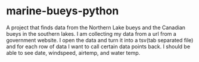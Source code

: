 # marine-bueys-python
A project that finds data from the Northern Lake bueys and the Canadian bueys in the southern lakes. I am collecting my data from a url from a government website. I open the data and turn it into a tsv(tab separated file) and for each row of data I want to call certain data points back. I should be able to see date, windspeed, airtemp, and water temp. 
